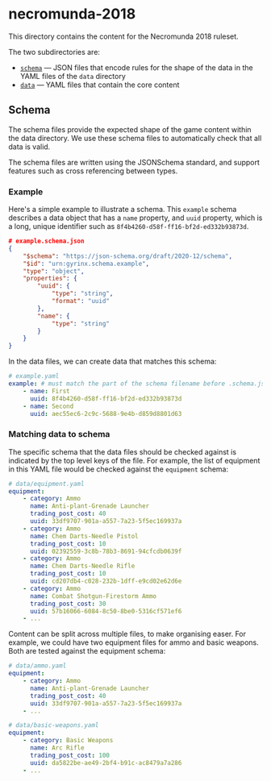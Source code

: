 # necromunda-2018

This directory contains the content for the Necromunda 2018 ruleset.

The two subdirectories are:

-   [`schema`](./schema/) — JSON files that encode rules for the shape of the data in the YAML files of the `data` directory
-   [`data`](./data/) — YAML files that contain the core content

## Schema

The schema files provide the expected shape of the game content within the data directory. We use these schema files to automatically check that all data is valid.

The schema files are written using the JSONSchema standard, and support features such as cross referencing between types.

### Example

Here's a simple example to illustrate a schema. This `example` schema describes a data object that has a `name` property, and `uuid` property, which is a long, unique identifier such as `8f4b4260-d58f-ff16-bf2d-ed332b93873d`.

```json
# example.schema.json
{
    "$schema": "https://json-schema.org/draft/2020-12/schema",
    "$id": "urn:gyrinx.schema.example",
    "type": "object",
    "properties": {
        "uuid": {
            "type": "string",
            "format": "uuid"
        },
        "name": {
            "type": "string"
        }
    }
}
```

In the data files, we can create data that matches this schema:

```yaml
# example.yaml
example: # must match the part of the schema filename before .schema.json
    - name: First
      uuid: 8f4b4260-d58f-ff16-bf2d-ed332b93873d
    - name: Second
      uuid: aec55ec6-2c9c-5688-9e4b-d859d8801d63
```

### Matching data to schema

The specific schema that the data files should be checked against is indicated by the top level keys of the file. For example, the list of equipment in this YAML file would be checked against the `equipment` schema:

```yaml
# data/equipment.yaml
equipment:
    - category: Ammo
      name: Anti-plant-Grenade Launcher
      trading_post_cost: 40
      uuid: 33df9707-901a-a557-7a23-5f5ec169937a
    - category: Ammo
      name: Chem Darts-Needle Pistol
      trading_post_cost: 10
      uuid: 02392559-3c8b-78b3-8691-94cfcdb0639f
    - category: Ammo
      name: Chem Darts-Needle Rifle
      trading_post_cost: 10
      uuid: cd207db4-c028-232b-1dff-e9cd02e62d6e
    - category: Ammo
      name: Combat Shotgun-Firestorm Ammo
      trading_post_cost: 30
      uuid: 57b16066-6084-8c50-8be0-5316cf571ef6
    - ...
```

Content can be split across multiple files, to make organising easer. For example, we could have two equipment files for ammo and basic weapons. Both are tested against the equipment schema:

```yaml
# data/ammo.yaml
equipment:
    - category: Ammo
      name: Anti-plant-Grenade Launcher
      trading_post_cost: 40
      uuid: 33df9707-901a-a557-7a23-5f5ec169937a
    - ...
```

```yaml
# data/basic-weapons.yaml
equipment:
    - category: Basic Weapons
      name: Arc Rifle
      trading_post_cost: 100
      uuid: da5822be-ae49-2bf4-b91c-ac8479a7a286
    - ...
```
